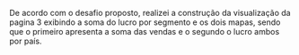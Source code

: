 De acordo com o desafio proposto, realizei a construção da visualização da pagina 3 exibindo a soma do lucro por segmento e os dois mapas, sendo que o primeiro apresenta a soma das vendas e o segundo o lucro ambos por país.
